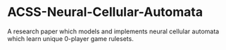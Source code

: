 # ACSS-Neural-Cellular-Automata
A research paper which models and implements neural cellular automata which learn unique 0-player game rulesets.
